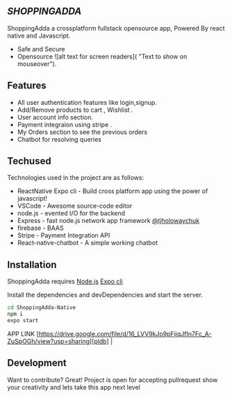 ## _SHOPPINGADDA_

ShoppingAdda a crossplatform fullstack opensource app,
Powered By react native and Javascript.

- Safe and Secure
- Opensource
  ![alt text for screen readers]( "Text to show on mouseover").

## Features

- All user authentication features like login,signup.
- Add/Remove products to cart , Wishlist .
- User account info section.
- Payment integraion using stripe .
- My Orders section to see the previous orders
- Chatbot for resolving queries

## Techused

Technologies used in the project are as follows:

- ReactNative Expo cli - Build cross platform app using the power of javascript!
- VSCode - Awesome source-code editor
- node.js - evented I/O for the backend
- Express - fast node.js network app framework [@tjholowaychuk]
- firebase - BAAS
- Stripe - Payment Integration API
- React-native-chatbot - A simple working chatbot

## Installation

ShoppingAdda requires [Node.js](https://nodejs.org/) [Expo cli](https://docs.expo.dev/)

Install the dependencies and devDependencies and start the server.

```sh
cd ShoppingAdda-Native
npm i
expo start
```

APP LINK [https://drive.google.com/file/d/16_LVV9kJo9pFijqJfIn7Fc_A-ZuSpOGh/view?usp=sharing][pldb] |

## Development

Want to contribute? Great!
Project is open for accepting pullrequest show your creativity and lets take this app next level

[//]: # "These are reference links used in the body of this note and get stripped out when the markdown processor does its job. There is no need to format nicely because it shouldn't be seen. Thanks SO - http://stackoverflow.com/questions/4823468/store-comments-in-markdown-syntax"
[dill]: https://github.com/joemccann/dillinger
[git-repo-url]: https://github.com/joemccann/dillinger.git
[john gruber]: http://daringfireball.net
[df1]: http://daringfireball.net/projects/markdown/
[markdown-it]: https://github.com/markdown-it/markdown-it
[ace editor]: http://ace.ajax.org
[node.js]: http://nodejs.org
[twitter bootstrap]: http://twitter.github.com/bootstrap/
[jquery]: http://jquery.com
[@tjholowaychuk]: http://twitter.com/tjholowaychuk
[express]: http://expressjs.com
[angularjs]: http://angularjs.org
[gulp]: http://gulpjs.com
[pldb]: https://github.com/joemccann/dillinger/tree/master/plugins/dropbox/README.md
[plgh]: https://github.com/joemccann/dillinger/tree/master/plugins/github/README.md
[plgd]: https://github.com/joemccann/dillinger/tree/master/plugins/googledrive/README.md
[plod]: https://github.com/joemccann/dillinger/tree/master/plugins/onedrive/README.md
[plme]: https://github.com/joemccann/dillinger/tree/master/plugins/medium/README.md
[plga]: https://github.com/RahulHP/dillinger/blob/master/plugins/googleanalytics/README.md
